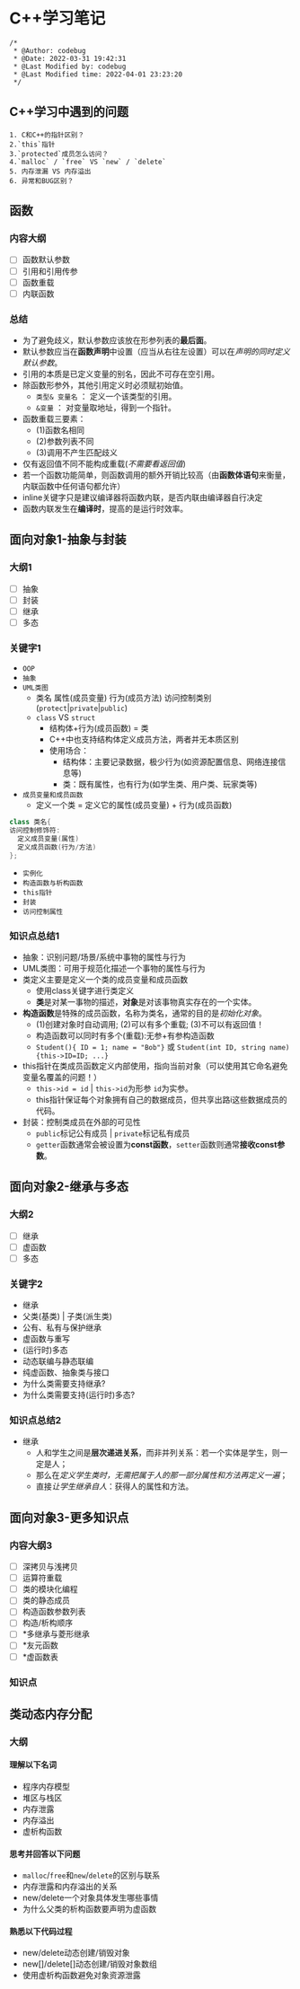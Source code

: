 # C++学习笔记

```shell
/*
 * @Author: codebug 
 * @Date: 2022-03-31 19:42:31 
 * @Last Modified by: codebug
 * @Last Modified time: 2022-04-01 23:23:20
 */
```

## C++学习中遇到的问题

```shell
1. C和C++的指针区别？
2.`this`指针
3.`protected`成员怎么访问？
4.`malloc` / `free` VS `new` / `delete`
5. 内存泄漏 VS 内存溢出
6. 异常和BUG区别？
```

## 函数

### 内容大纲

- [ ] 函数默认参数
- [ ] 引用和引用传参
- [ ] 函数重载
- [ ] 内联函数

### 总结

- 为了避免歧义，默认参数应该放在形参列表的**最后面**。
- 默认参数应当在**函数声明**中设置（应当从右往左设置）可以在*声明的同时定义默认参数*。
- 引用的本质是已定义变量的别名，因此不可存在空引用。
- 除函数形参外，其他引用定义时必须赋初始值。
  - `类型& 变量名` ： 定义一个该类型的引用。
  - `&变量` ： 对变量取地址，得到一个指针。
- 函数重载三要素：
  - (1)函数名相同
  - (2)参数列表不同
  - (3)调用不产生匹配歧义
- 仅有返回值不同不能构成重载(*不需要看返回值*)
- 若一个函数功能简单，则函数调用的额外开销比较高（由**函数体语句**来衡量，内联函数中任何语句都允许）
- inline关键字只是建议编译器将函数内联，是否内联由编译器自行决定
- 函数内联发生在**编译时**，提高的是运行时效率。

## 面向对象1-抽象与封装

### 大纲1

- [ ] 抽象
- [ ] 封装
- [ ] 继承
- [ ] 多态

### 关键字1

- `OOP`
- `抽象`
- `UML类图`
  - 类名 属性(成员变量) 行为(成员方法) 访问控制类别(`protect`|`private`|`public`)
  - `class` VS `struct`
    - 结构体+行为(成员函数) = 类
    - C++中也支持结构体定义成员方法，两者并无本质区别
    - 使用场合：
      - 结构体：主要记录数据，极少行为(如资源配置信息、网络连接信息等)
      - 类：既有属性，也有行为(如学生类、用户类、玩家类等)
- `成员变量和成员函数`
  - 定义一个类 = 定义它的属性(成员变量) + 行为(成员函数)

```cpp
class 类名{
访问控制修饰符:
  定义成员变量(属性)
  定义成员函数(行为/方法)
};
```

- `实例化`
- `构造函数与析构函数`
- `this指针`
- `封装`
- `访问控制属性`

### 知识点总结1

- 抽象：识别问题/场景/系统中事物的属性与行为
- UML类图：可用于规范化描述一个事物的属性与行为
- 类定义主要是定义一个类的成员变量和成员函数
  - 使用class关键字进行类定义
  - **类**是对某一事物的描述，**对象**是对该事物真实存在的一个实体。
- **构造函数**是特殊的成员函数，名称为类名，通常的目的是*初始化对象*。
  - (1)创建对象时自动调用; (2)可以有多个重载; (3)不可以有返回值！
  - 构造函数可以同时有多个(重载):无参+有参构造函数
  - `Student(){ ID = 1; name = "Bob"}` 或 `Student(int ID, string name){this->ID=ID; ...}`
- this指针在类成员函数定义内部使用，指向当前对象（可以使用其它命名避免变量名覆盖的问题！）
  - `this->id = id` | `this->id`为形参 `id`为实参。
  - this指针保证每个对象拥有自己的数据成员，但共享出路i这些数据成员的代码。
- 封装：控制类成员在外部的可见性
  - `public`标记公有成员 | `private`标记私有成员
  - `getter`函数通常会被设置为**const函数**，`setter`函数则通常**接收const参数**。

## 面向对象2-继承与多态

### 大纲2

- [ ] 继承
- [ ] 虚函数
- [ ] 多态

### 关键字2

- 继承
- 父类(基类) | 子类(派生类)
- 公有、私有与保护继承
- 虚函数与重写
- (运行时)多态
- 动态联编与静态联编
- 纯虚函数、抽象类与接口
- 为什么类需要支持继承?
- 为什么类需要支持(运行时)多态?

### 知识点总结2

- 继承
  - 人和学生之间是**层次递进关系**，而非并列关系：若一个实体是学生，则一定是人；
  - 那么在*定义学生类时，无需把属于人的那一部分属性和方法再定义一遍*；
  - 直接*让学生继承自人*：获得人的属性和方法。

## 面向对象3-更多知识点

### 内容大纲3

- [ ] 深拷贝与浅拷贝
- [ ] 运算符重载
- [ ] 类的模块化编程
- [ ] 类的静态成员
- [ ] 构造函数参数列表
- [ ] 构造/析构顺序
- [ ] *多继承与菱形继承
- [ ] *友元函数
- [ ] *虚函数表

### 知识点

## 类动态内存分配

### 大纲

#### 理解以下名词

- 程序内存模型
- 堆区与栈区
- 内存泄露
- 内存溢出
- 虚析构函数

#### 思考并回答以下问题

- `malloc`/`free`和`new`/`delete`的区别与联系
- 内存泄露和内存溢出的关系
- new/delete一个对象具体发生哪些事情
- 为什么父类的析构函数要声明为虚函数

#### 熟悉以下代码过程

- new/delete动态创建/销毁对象
- new[]/delete[]动态创建/销毁对象数组
- 使用虚析构函数避免对象资源泄露
